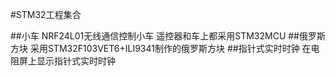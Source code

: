 #STM32工程集合

##小车
   NRF24L01无线通信控制小车
   遥控器和车上都采用STM32MCU
##俄罗斯方块
   采用STM32F103VET6+ILI9341制作的俄罗斯方块
##指针式实时时钟
   在电阻屏上显示指针式实时时钟
